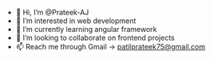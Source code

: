 - 👋 Hi, I’m @Prateek-AJ
- 👀 I’m interested in web development
- 🌱 I’m currently learning angular framework
- 💞️ I’m looking to collaborate on frontend projects
- 📫 Reach me through Gmail -> patilprateek75@gmail.com

<!---
Prateek-AJ/Prateek-AJ is a ✨ special ✨ repository because its `README.md` (this file) appears on your GitHub profile.
You can click the Preview link to take a look at your changes.
--->
